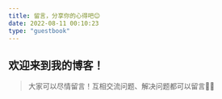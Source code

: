 ```yaml
---
title: 留言，分享你的心得吧😊
date: 2022-08-11 00:10:23
type: "guestbook"
---
```


## 欢迎来到我的博客！


> 大家可以尽情留言！互相交流问题、解决问题都可以留言😶‍🌫️